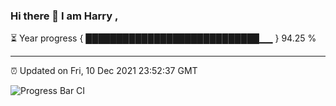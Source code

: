 ### Hi there 👋 I am Harry , 

⏳ Year progress { ████████████████████████████▁▁ } 94.25 %

---

⏰ Updated on Fri, 10 Dec 2021 23:52:37 GMT

![Progress Bar CI](https://github.com/duykhang68/duykhang68/workflows/Progress%20Bar%20CI/badge.svg)
